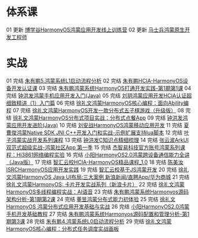# 体系课

01 更新 [博学谷HarmonyOS鸿蒙应用开发线上训练营](https://boxuegu.com/live/detail-10031.html)
02 更新 [马士兵鸿蒙原生开发工程师](https://www.mashibing.com/subject/157)

# 实战

01 完结 [朱有鹏5.鸿蒙系统L1启动流程分析](https://edu.51cto.com/course/29259.html)
02 完结 [朱有鹏HCIA-HarmonyOS设备开发认证课](https://edu.51cto.com/course/29098.html)
03 完结 [朱有鹏鸿蒙系统HarmonyOS打通开发实践-第1期第1课](https://edu.51cto.com/course/25573.html)
04 完结 [钟洪发鸿蒙手机应用开发入门(Java)](https://edu.51cto.com/course/26133.html)
05 完结 [刘玥鸿蒙应用开发HCIA认证超细致精讲（1）入门篇](https://edu.51cto.com/course/28571.html)
06 完结 [徐礼文鸿蒙HarmonyOS核心编程：面向Ability编程](https://edu.51cto.com/course/29066.html)
07 完结 [徐礼文鸿蒙HarmonyOS开发一款分布式五子棋游戏（升级版）](https://edu.51cto.com/course/29044.html)
08 完结 [徐礼文鸿蒙HarmonyOS分布式项目实战：分布式点餐App](https://edu.51cto.com/course/29021.html)
09 完结 [钟洪发鸿蒙应用开发进阶(Java)](https://edu.51cto.com/course/30054.html)
10 完结 [刘安战HarmonyOS鸿蒙移动应用开发](https://edu.51cto.com/course/26614.html)
11 完结 [夏曹俊鸿蒙Native SDK JNI C++开发入门和实战-示例扩展支持lua脚本](https://edu.51cto.com/course/29081.html)
12 完结 [叶子鸿蒙实战开发系列课程](https://edu.51cto.com/course/28968.html)
13 完结 [钟洪发C知识点精细梳理](https://edu.51cto.com/course/28155.html)
14 完结 [张云波ArkUI双范式超级实战-鸿蒙社区App 第一季](https://edu.51cto.com/course/29562.html)
15 完结 [杰智易科技官方账号鸿蒙系列课程：Hi3861网络编程实验](https://edu.51cto.com/course/30484.html)
16 完结 [小阳HarmonyOS2.0鸿蒙跨设备通信能力全讲（Java版）](https://edu.51cto.com/course/28253.html)
17 完结 [智汇云校HCIA-HarmonyOS精品课程_1.0](https://edu.51cto.com/course/29977.html)
18 完结 [陈美汝ISRCHarmonyOS应用开发实践](https://edu.51cto.com/course/29033.html)
19 完结 [智汇云校基于JS鸿蒙开发](https://edu.51cto.com/course/34592.html)
20 完结 [徐礼文鸿蒙HarmonyOS Java UI布局:三大案例 新浪新闻/直聘App/华为商城](https://edu.51cto.com/course/29072.html)
21 完结 [徐礼文鸿蒙HarmonyOS: 卡片开发实战系列（新浪卡片）](https://edu.51cto.com/course/29070.html)
22 完结 [徐礼文鸿蒙HarmonyOS多线程编程实战：AI语音](https://edu.51cto.com/course/29067.html)
23 完结 [朱有鹏鸿蒙系统Harmonyos源码架构分析-第1期第2课](https://edu.51cto.com/course/26892.html)
24 完结 [董昱鸿蒙分布式能力初体验](https://edu.51cto.com/course/28152.html)
25 完结 [徐礼文HarmonyOS 鸿蒙分布式应用开发基础与实战](https://edu.51cto.com/course/28699.html)
26 完结 [小阳HarmonyOS2.0鸿蒙手机开发基础教程](https://edu.51cto.com/course/26134.html)
27 完结 [朱有鹏鸿蒙系统Harmonyos源码配置和管理分析-第1期第3课](https://edu.51cto.com/course/26983.html)
28 完结 [朱有鹏4.鸿蒙系统L0启动流程分析](https://edu.51cto.com/course/29219.html)
29 完结 [徐礼文鸿蒙HarmonyOS核心编程：分布式任务调度实战画板](https://edu.51cto.com/course/29069.html)

